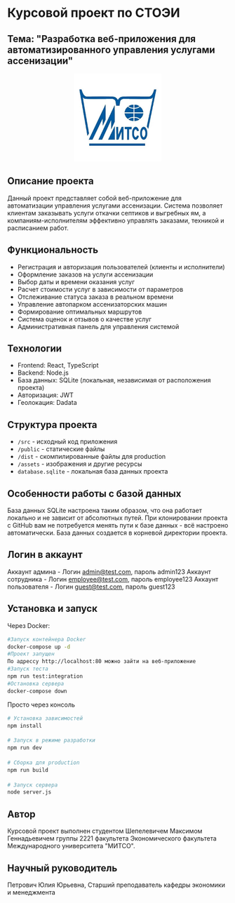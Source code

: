 # Курсовой проект по СТОЭИ
## Тема: "Разработка веб-приложения для автоматизированного управления услугами ассенизации"

<div align="center">
  <img src="./src/assets/images/mitso-logo.jpg" alt="МИТСО Логотип" width="200">
</div>

## Описание проекта
Данный проект представляет собой веб-приложение для автоматизации управления услугами ассенизации. Система позволяет клиентам заказывать услуги откачки септиков и выгребных ям, а компаниям-исполнителям эффективно управлять заказами, техникой и расписанием работ.

## Функциональность
- Регистрация и авторизация пользователей (клиенты и исполнители)
- Оформление заказов на услуги ассенизации
- Выбор даты и времени оказания услуг
- Расчет стоимости услуг в зависимости от параметров
- Отслеживание статуса заказа в реальном времени
- Управление автопарком ассенизаторских машин
- Формирование оптимальных маршрутов
- Система оценок и отзывов о качестве услуг
- Административная панель для управления системой

## Технологии
- Frontend: React, TypeScript
- Backend: Node.js
- База данных: SQLite (локальная, независимая от расположения проекта)
- Авторизация: JWT
- Геолокация: Dadata

## Структура проекта
- `/src` - исходный код приложения
- `/public` - статические файлы
- `/dist` - скомпилированные файлы для production
- `/assets` - изображения и другие ресурсы
- `database.sqlite` - локальная база данных проекта

## Особенности работы с базой данных
База данных SQLite настроена таким образом, что она работает локально и не зависит от абсолютных путей. При клонировании проекта с GitHub вам не потребуется менять пути к базе данных - всё настроено автоматически. База данных создается в корневой директории проекта.

## Логин в аккаунт
Аккаунт админа - Логин admin@test.com, пароль admin123
Аккаунт сотрудника - Логин employee@test.com, пароль employee123
Аккаунт пользователя - Логин guest@test.com, пароль guest123

## Установка и запуск

Через Docker:
```bash
#Запуск контейнера Docker
docker-compose up -d
#Проект запущен
По адрессу http://localhost:80 можно зайти на веб-приложение
#Запуск теста
npm run test:integration
#Остановка сервера
docker-compose down
```
Просто через консоль
```bash
# Установка зависимостей
npm install

# Запуск в режиме разработки
npm run dev

# Сборка для production
npm run build

# Запуск сервера
node server.js
```

## Автор
Курсовой проект выполнен студентом Шепелевичем Максимом Геннадьевичем группы 2221 факультета Экономического факультета Международного университета "МИТСО".

## Научный руководитель
Петрович Юлия Юрьевна, Старший преподаватель кафедры экономики и менеджмента